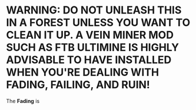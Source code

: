 # WARNING: DO NOT UNLEASH THIS IN A FOREST UNLESS YOU WANT TO CLEAN IT UP. A VEIN MINER MOD SUCH AS FTB ULTIMINE IS HIGHLY ADVISABLE TO HAVE INSTALLED WHEN YOU'RE DEALING WITH FADING, FAILING, AND RUIN!

The **Fading** is 